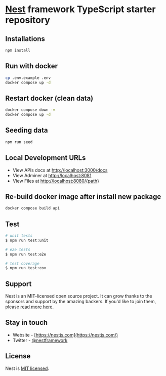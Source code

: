 # [Nest](https://github.com/nestjs/nest) framework TypeScript starter repository

## Installations

```bash
npm install
```

## Run with docker

```bash
cp .env.example .env
docker compose up -d
```

## Restart docker (clean data)

```bash
docker compose down -v
docker compose up -d
```

## Seeding data

```bash
npm run seed
```

## Local Development URLs

- View APIs docs at <http://localhost:3000/docs>
- View Adminer at <http://localhost:8081>
- View Files at <http://localhost:8080/{path}>

## Re-build docker image after install new package

```bash
docker compose build api
```

## Test

```bash
# unit tests
$ npm run test:unit

# e2e tests
$ npm run test:e2e

# test coverage
$ npm run test:cov
```

## Support

Nest is an MIT-licensed open source project. It can grow thanks to the sponsors and support by the amazing backers. If you'd like to join them, please [read more here](https://docs.nestjs.com/support).

## Stay in touch

- Website - [https://nestjs.com](https://nestjs.com/)
- Twitter - [@nestframework](https://twitter.com/nestframework)

## License

Nest is [MIT licensed](LICENSE).

